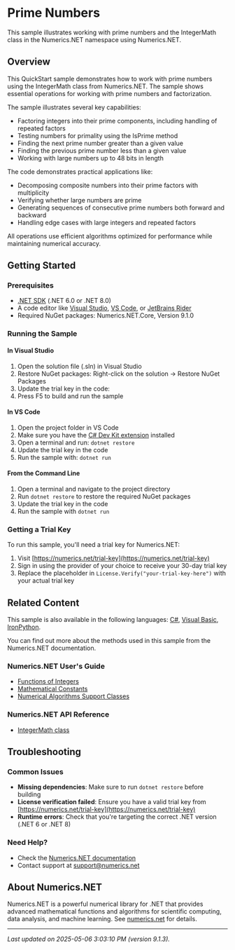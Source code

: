 # Prime Numbers

This sample illustrates working with prime numbers and the IntegerMath class in the Numerics.NET namespace using Numerics.NET.

## Overview

This QuickStart sample demonstrates how to work with prime numbers using the IntegerMath class from 
Numerics.NET. The sample shows essential operations for working with prime numbers and factorization.

The sample illustrates several key capabilities:
- Factoring integers into their prime components, including handling of repeated factors
- Testing numbers for primality using the IsPrime method
- Finding the next prime number greater than a given value
- Finding the previous prime number less than a given value
- Working with large numbers up to 48 bits in length

The code demonstrates practical applications like:
- Decomposing composite numbers into their prime factors with multiplicity
- Verifying whether large numbers are prime
- Generating sequences of consecutive prime numbers both forward and backward
- Handling edge cases with large integers and repeated factors

All operations use efficient algorithms optimized for performance while maintaining numerical accuracy.


## Getting Started

### Prerequisites

- [.NET SDK](https://dotnet.microsoft.com/download) (.NET 6.0 or .NET 8.0)
- A code editor like [Visual Studio](https://visualstudio.microsoft.com/), [VS Code](https://code.visualstudio.com/), or [JetBrains Rider](https://www.jetbrains.com/rider/)
- Required NuGet packages: Numerics.NET.Core, Version 9.1.0

### Running the Sample

#### In Visual Studio
1. Open the solution file (.sln) in Visual Studio
2. Restore NuGet packages: Right-click on the solution → Restore NuGet Packages
3. Update the trial key in the code:
4. Press F5 to build and run the sample

#### In VS Code

1. Open the project folder in VS Code
2. Make sure you have the [C# Dev Kit extension](https://marketplace.visualstudio.com/items?itemName=ms-dotnettools.csdevkit) installed
3. Open a terminal and run: `dotnet restore`
4. Update the trial key in the code 
5. Run the sample with: `dotnet run`

#### From the Command Line

1. Open a terminal and navigate to the project directory
2. Run `dotnet restore` to restore the required NuGet packages
3. Update the trial key in the code
4. Run the sample with `dotnet run`

### Getting a Trial Key

To run this sample, you'll need a trial key for Numerics.NET:

1. Visit [https://numerics.net/trial-key](https://numerics.net/trial-key)
2. Sign in using the provider of your choice to receive your 30-day trial key
3. Replace the placeholder in `License.Verify("your-trial-key-here")` with your actual trial key

## Related Content

This sample is also available in the following languages: 
[C#](https://github.com/NumericsDotNet/quickstart-csharp/tree/net6.0/mathematics/general/prime-numbers), [Visual Basic](https://github.com/NumericsDotNet/quickstart-visualbasic/tree/net6.0/mathematics/general/prime-numbers), [IronPython](https://github.com/NumericsDotNet/quickstart-ironpython/tree/net6.0/mathematics/general/prime-numbers).

You can find out more about the methods used in this sample from the Numerics.NET documentation.

### Numerics.NET User's Guide

- [Functions of Integers](https://numerics.net/documentation/latest/mathematics/mathematical-functions/functions-of-integers)
- [Mathematical Constants](https://numerics.net/documentation/latest/mathematics/general-classes/mathematical-constants)
- [Numerical Algorithms Support Classes](https://numerics.net/documentation/latest/mathematics/general-classes/numerical-algorithms-support-classes)

### Numerics.NET API Reference

- [IntegerMath class](https://numerics.net/documentation/latest/reference/numerics.net.integermath)


## Troubleshooting

### Common Issues

- **Missing dependencies**: Make sure to run `dotnet restore` before building
- **License verification failed**: Ensure you have a valid trial key from [https://numerics.net/trial-key](https://numerics.net/trial-key)
- **Runtime errors**: Check that you're targeting the correct .NET version (.NET 6 or .NET 8)

### Need Help?

- Check the [Numerics.NET documentation](https://numerics.net/documentation/)
- Contact support at [support@numerics.net](mailto:support@numerics.net?subject=PrimeNumbers%20QuickStart%20Sample%20%28F%23%29)

## About Numerics.NET

Numerics.NET is a powerful numerical library for .NET that provides advanced mathematical 
functions and algorithms for scientific computing, data analysis, and machine learning.
See [numerics.net](https://numerics.net) for details.

---

_Last updated on 2025-05-06 3:03:10 PM (version 9.1.3)._

